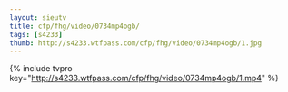 ```yaml
--- 
layout: sieutv
title: cfp/fhg/video/0734mp4ogb/
tags: [s4233]
thumb: http://s4233.wtfpass.com/cfp/fhg/video/0734mp4ogb/1.jpg
---
```

{% include tvpro key="http://s4233.wtfpass.com/cfp/fhg/video/0734mp4ogb/1.mp4" %} 
